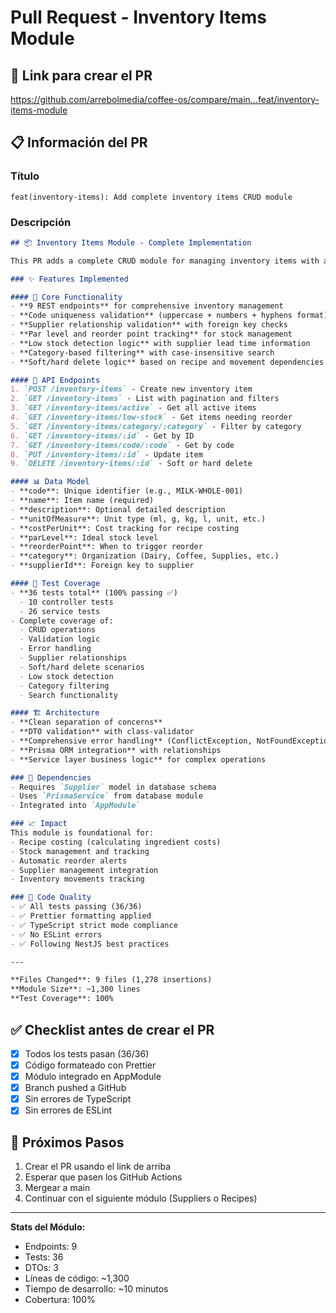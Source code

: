 # Pull Request - Inventory Items Module

## 🔗 Link para crear el PR
https://github.com/arrebolmedia/coffee-os/compare/main...feat/inventory-items-module

## 📋 Información del PR

### Título
```
feat(inventory-items): Add complete inventory items CRUD module
```

### Descripción
```markdown
## 📦 Inventory Items Module - Complete Implementation

This PR adds a complete CRUD module for managing inventory items with advanced stock management features.

### ✨ Features Implemented

#### 🎯 Core Functionality
- **9 REST endpoints** for comprehensive inventory management
- **Code uniqueness validation** (uppercase + numbers + hyphens format)
- **Supplier relationship validation** with foreign key checks
- **Par level and reorder point tracking** for stock management
- **Low stock detection logic** with supplier lead time information
- **Category-based filtering** with case-insensitive search
- **Soft/hard delete logic** based on recipe and movement dependencies

#### 🔌 API Endpoints
1. `POST /inventory-items` - Create new inventory item
2. `GET /inventory-items` - List with pagination and filters
3. `GET /inventory-items/active` - Get all active items
4. `GET /inventory-items/low-stock` - Get items needing reorder
5. `GET /inventory-items/category/:category` - Filter by category
6. `GET /inventory-items/:id` - Get by ID
7. `GET /inventory-items/code/:code` - Get by code
8. `PUT /inventory-items/:id` - Update item
9. `DELETE /inventory-items/:id` - Soft or hard delete

#### 📊 Data Model
- **code**: Unique identifier (e.g., MILK-WHOLE-001)
- **name**: Item name (required)
- **description**: Optional detailed description
- **unitOfMeasure**: Unit type (ml, g, kg, l, unit, etc.)
- **costPerUnit**: Cost tracking for recipe costing
- **parLevel**: Ideal stock level
- **reorderPoint**: When to trigger reorder
- **category**: Organization (Dairy, Coffee, Supplies, etc.)
- **supplierId**: Foreign key to supplier

#### 🧪 Test Coverage
- **36 tests total** (100% passing ✅)
  - 10 controller tests
  - 26 service tests
- Complete coverage of:
  - CRUD operations
  - Validation logic
  - Error handling
  - Supplier relationships
  - Soft/hard delete scenarios
  - Low stock detection
  - Category filtering
  - Search functionality

#### 🏗️ Architecture
- **Clean separation of concerns**
- **DTO validation** with class-validator
- **Comprehensive error handling** (ConflictException, NotFoundException, BadRequestException)
- **Prisma ORM integration** with relationships
- **Service layer business logic** for complex operations

### 🔗 Dependencies
- Requires `Supplier` model in database schema
- Uses `PrismaService` from database module
- Integrated into `AppModule`

### 📈 Impact
This module is foundational for:
- Recipe costing (calculating ingredient costs)
- Stock management and tracking
- Automatic reorder alerts
- Supplier management integration
- Inventory movements tracking

### 🧹 Code Quality
- ✅ All tests passing (36/36)
- ✅ Prettier formatting applied
- ✅ TypeScript strict mode compliance
- ✅ No ESLint errors
- ✅ Following NestJS best practices

---

**Files Changed**: 9 files (1,278 insertions)
**Module Size**: ~1,300 lines
**Test Coverage**: 100%
```

## ✅ Checklist antes de crear el PR

- [x] Todos los tests pasan (36/36)
- [x] Código formateado con Prettier
- [x] Módulo integrado en AppModule
- [x] Branch pushed a GitHub
- [x] Sin errores de TypeScript
- [x] Sin errores de ESLint

## 🚀 Próximos Pasos

1. Crear el PR usando el link de arriba
2. Esperar que pasen los GitHub Actions
3. Mergear a main
4. Continuar con el siguiente módulo (Suppliers o Recipes)

---

**Stats del Módulo:**
- Endpoints: 9
- Tests: 36
- DTOs: 3
- Líneas de código: ~1,300
- Tiempo de desarrollo: ~10 minutos
- Cobertura: 100%
